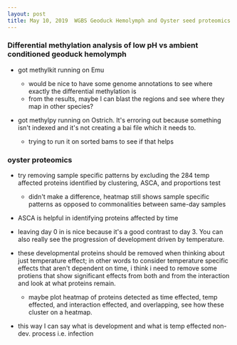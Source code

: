 ```yaml
---
layout: post
title: May 10, 2019  WGBS Geoduck Hemolymph and Oyster seed proteomics
---
```



### Differential methylation analysis of low pH vs ambient conditioned geoduck hemolymph

- got methylkit running on Emu
	- would be nice to have some genome annotations to see where exactly the differential methylation is
	- from the results, maybe I can blast the regions and see where they map in other species?

- got methylpy running on Ostrich. It's erroring out because something isn't indexed and it's not creating a bai file which it needs to.
	- trying to run it on sorted bams to see if that helps

	
### oyster proteomics


- try removing sample specific patterns by excluding the 284 temp affected proteins identified by clustering, ASCA, and proportions test
	- didn't make a difference, heatmap still shows sample specific patterns as opposed to commonalities between same-day samples

- ASCA is helpful in identifying proteins affected by time

- leaving day 0 in is nice because it's a good contrast to day 3. You can also really see the progression of development driven by temperature. 
- these developmental proteins should be removed when thinking about just temperature effect; in other words to consider temperature specific effects that aren't dependent on time, i think i need to remove some protiens that show significant effects from both and from the interaction and look at what proteins remain. 
	- maybe plot heatmap of proteins detected as time effected, temp effected, and interaction effected, and overlapping, see how these cluster on a heatmap. 

- this way I can say what is development and what is temp effected non-dev. process i.e. infection	
